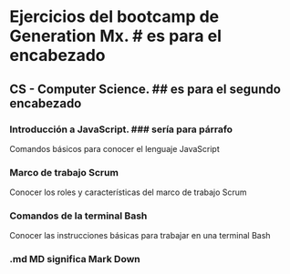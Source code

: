 # Ejercicios del bootcamp de Generation Mx. # es para el encabezado

## CS - Computer Science. ## es para el segundo encabezado

### Introducción a JavaScript. ### sería para párrafo
Comandos básicos para conocer el lenguaje JavaScript
### Marco de trabajo Scrum
Conocer los roles y características del marco de trabajo Scrum
### Comandos de la terminal Bash
Conocer las instrucciones básicas para trabajar en una terminal Bash
### .md MD significa Mark Down
